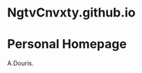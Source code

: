# NgtvCnvxty.github.io
<!DOCTYPE html>
<html>
<body>
<h1>Personal Homepage</h1>
<p>A.Douris.</p>
</body>
</html>
